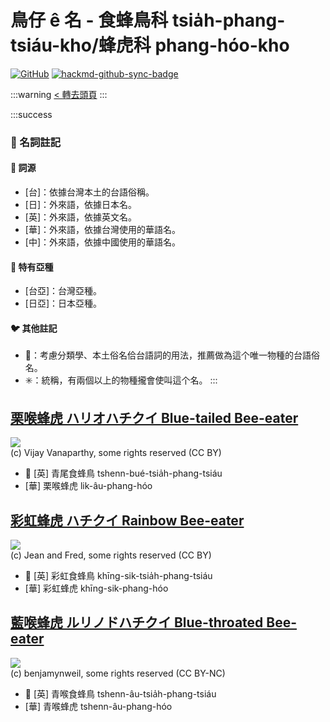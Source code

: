 # 鳥仔 ê 名 - 食蜂鳥科 tsia̍h-phang-tsiáu-kho/蜂虎科 phang-hóo-kho

[![GitHub](https://img.shields.io/badge/GitHub-black?logo=github)](https://github.com/siansiansu/tsiau-a-e-mia)
[![hackmd-github-sync-badge](https://hackmd.io/IQWhZ4nmRDSLM-5dqXsAPQ/badge)](https://hackmd.io/IQWhZ4nmRDSLM-5dqXsAPQ)

:::warning
[< 轉去頭頁](https://hackmd.io/@siansiansu/Hy4VzNvha)
:::

:::success
### 📖 名詞註記

#### 📎 詞源

- [台]：依據台灣本土的台語俗稱。
- [日]：外來語，依據日本名。
- [英]：外來語，依據英文名。
- [華]：外來語，依據台灣使用的華語名。
- [中]：外來語，依據中國使用的華語名。

#### 🎏 特有亞種

- [台亞]：台灣亞種。
- [日亞]：日本亞種。

#### 🐦 其他註記

- 🎯：考慮分類學、本土俗名佮台語詞的用法，推薦做為這个唯一物種的台語俗名。
- ✳️：統稱，有兩個以上的物種攏會使叫這个名。
:::

## [栗喉蜂虎 ハリオハチクイ Blue-tailed Bee-eater](https://ebird.org/species/btbeat1)

![](https://inaturalist-open-data.s3.amazonaws.com/photos/41165864/medium.jpg)
<br/>
(c) Vijay Vanaparthy, some rights reserved (CC BY)

- 🎯 [英] 青尾食蜂鳥 tshenn-bué-tsia̍h-phang-tsiáu
- [華] 栗喉蜂虎 lik-âu-phang-hóo

## [彩虹蜂虎 ハチクイ Rainbow Bee-eater](https://ebird.org/species/rabeat1)

![](https://inaturalist-open-data.s3.amazonaws.com/photos/124619342/medium.jpg)
<br/>
(c) Jean and Fred, some rights reserved (CC BY)

- 🎯 [英] 彩虹食蜂鳥 khīng-sik-tsia̍h-phang-tsiáu
- [華] 彩虹蜂虎 khīng-sik-phang-hóo

## [藍喉蜂虎 ルリノドハチクイ Blue-throated Bee-eater](https://ebird.org/species/btbeat2)

![](https://inaturalist-open-data.s3.amazonaws.com/photos/85045627/medium.jpeg)
<br/>
(c) benjamynweil, some rights reserved (CC BY-NC)

- 🎯 [英] 青喉食蜂鳥 tshenn-âu-tsia̍h-phang-tsiáu
- [華] 青喉蜂虎 tshenn-âu-phang-hóo
